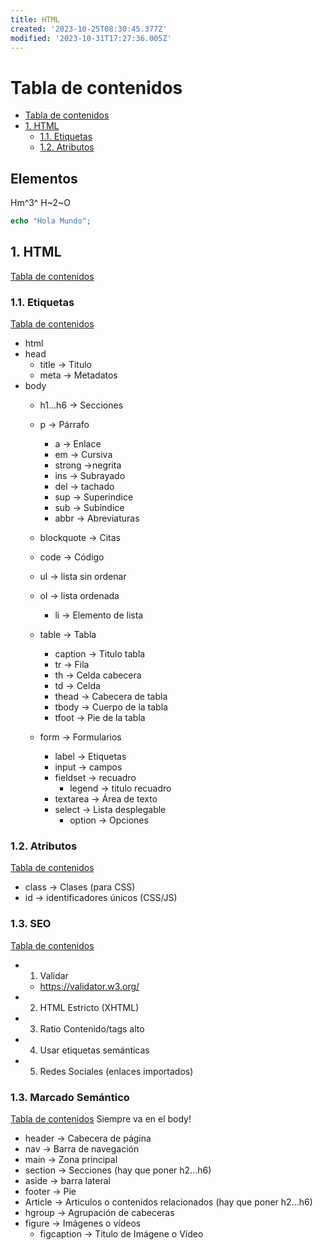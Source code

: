 ```yaml
---
title: HTML
created: '2023-10-25T08:30:45.377Z'
modified: '2023-10-31T17:27:36.005Z'
---
```


# Tabla de contenidos
- [Tabla de contenidos](#tabla-de-contenidos)
- [1. HTML](#1-html)
  - [1.1. Etiquetas](#11-etiquetas)
  - [1.2. Atributos](#12-atributos)

## Elementos
Hm^3^
H~2~O 

```php
echo "Hola Mundo";
```


## 1. HTML 
[Tabla de contenidos](#tabla-de-contenidos)

### 1.1. Etiquetas
[Tabla de contenidos](#tabla-de-contenidos)

- html
- head
  - title -> Titulo
  - meta -> Metadatos
- body 
  - h1...h6 -> Secciones
  - p -> Párrafo
    - a -> Enlace
    - em -> Cursiva
    - strong ->negrita
    - ins -> Subrayado
    - del -> tachado
    - sup -> Superindice
    - sub -> Subindice
    - abbr -> Abreviaturas

  - blockquote -> Citas
  - code -> Código

  - ul -> lista sin ordenar
  - ol -> lista ordenada
    - li -> Elemento de lista

  - table -> Tabla
    - caption -> Titulo tabla
    - tr -> Fila
    - th -> Celda cabecera
    - td -> Celda
    - thead -> Cabecera de tabla
    - tbody -> Cuerpo de la tabla
    - tfoot -> Pie de la tabla

  - form -> Formularios
    - label -> Etiquetas
    - input -> campos 
    - fieldset -> recuadro
      - legend -> titulo recuadro
    - textarea -> Área de texto
    - select -> Lista desplegable
      - option -> Opciones

### 1.2. Atributos
[Tabla de contenidos](#tabla-de-contenidos)

- class -> Clases (para CSS)
- id -> identificadores únicos (CSS/JS)

### 1.3. SEO
[Tabla de contenidos](#tabla-de-contenidos)

- 1. Validar
  - https://validator.w3.org/
- 2. HTML Estricto (XHTML)
- 3. Ratio Contenido/tags alto
- 4. Usar etiquetas semánticas
- 5. Redes Sociales (enlaces importados)

### 1.3. Marcado Semántico
[Tabla de contenidos](#tabla-de-contenidos)
Siempre va en el body!

- header -> Cabecera de página
- nav -> Barra de navegación
- main -> Zona principal
- section -> Secciones (hay que poner h2...h6)
- aside -> barra lateral
- footer -> Pie
- Article -> Articulos o contenidos relacionados
   (hay que poner h2...h6)
- hgroup -> Agrupación de cabeceras
- figure -> Imágenes o vídeos
  - figcaption -> Titulo de Imágene o Vídeo



